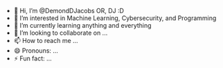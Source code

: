 - 👋 Hi, I’m @DemondDJacobs OR, DJ :D
- 👀 I’m interested in Machine Learning, Cybersecurity, and Programming
- 🌱 I’m currently learning anything and everything
- 💞️ I’m looking to collaborate on ...
- 📫 How to reach me ...
- 😄 Pronouns: ...
- ⚡ Fun fact: ...

<!---
DemondDJacobs/DemondDJacobs is a ✨ special ✨ repository because its `README.md` (this file) appears on your GitHub profile.
You can click the Preview link to take a look at your changes.
--->
